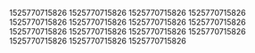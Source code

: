 1525770715826
1525770715826
1525770715826
1525770715826
1525770715826
1525770715826
1525770715826
1525770715826
1525770715826
1525770715826
1525770715826
1525770715826
1525770715826
1525770715826
1525770715826